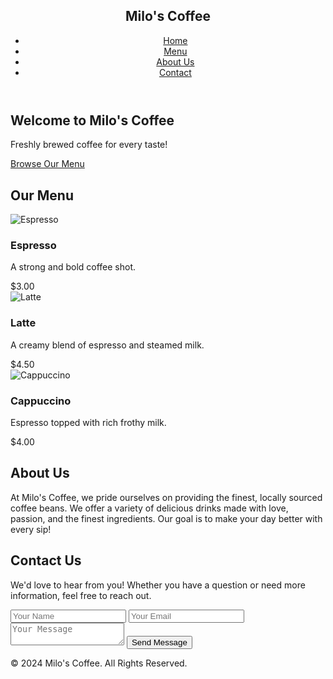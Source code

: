 <!-- Navigation -->
<header>
    <nav>
        <div class="logo">
            <h1>Milo's Coffee</h1>
        </div>
        <ul class="nav-links">
            <li><a href="#home">Home</a></li>
            <li><a href="#menu">Menu</a></li>
            <li><a href="#about">About Us</a></li>
            <li><a href="#contact">Contact</a></li>
        </ul>
    </nav>
</header>

<!-- Home Section -->
<section id="home" class="home-section">
    <div class="hero-content">
        <h2>Welcome to Milo's Coffee</h2>
        <p>Freshly brewed coffee for every taste!</p>
        <a href="#menu" class="cta-button">Browse Our Menu</a>
    </div>
</section>

<!-- Menu Section -->
<section id="menu" class="menu-section">
    <h2>Our Menu</h2>
    <div class="menu-items">
        <div class="menu-item">
            <img src="coffee1.jpg" alt="Espresso">
            <h3>Espresso</h3>
            <p>A strong and bold coffee shot.</p>
            <span>$3.00</span>
        </div>
        <div class="menu-item">
            <img src="coffee2.jpg" alt="Latte">
            <h3>Latte</h3>
            <p>A creamy blend of espresso and steamed milk.</p>
            <span>$4.50</span>
        </div>
        <div class="menu-item">
            <img src="coffee3.jpg" alt="Cappuccino">
            <h3>Cappuccino</h3>
            <p>Espresso topped with rich frothy milk.</p>
            <span>$4.00</span>
        </div>
    </div>
</section>

<!-- About Us Section -->
<section id="about" class="about-section">
    <h2>About Us</h2>
    <p>At Milo's Coffee, we pride ourselves on providing the finest, locally sourced coffee beans. We offer a variety of delicious drinks made with love, passion, and the finest ingredients. Our goal is to make your day better with every sip!</p>
</section>

<!-- Contact Section -->
<section id="contact" class="contact-section">
    <h2>Contact Us</h2>
    <p>We'd love to hear from you! Whether you have a question or need more information, feel free to reach out.</p>
    <form action="#" method="post">
        <input type="text" name="name" placeholder="Your Name" required>
        <input type="email" name="email" placeholder="Your Email" required>
        <textarea name="message" placeholder="Your Message" required></textarea>
        <button type="submit" class="cta-button">Send Message</button>
    </form>
</section>

<!-- Footer -->
<footer>
    <p>&copy; 2024 Milo's Coffee. All Rights Reserved.</p>
</footer>

<script src="script.js"></script>
</body> </html
